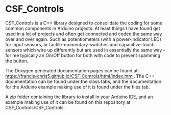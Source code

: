 # CSF_Controls
CSF_Controls is a C++ library designed to consolidate the coding for some common components in Arduino projects. At least things I have found get used in a lot of projects and often get connected and coded the same way over and over again. Such as potentiometers (with a power-indicator LED) for input sensors, or tactile-momentary-switches and capacitive-touch sensors which wire up differently but are used in essentially the same way –for me typically an On/Off button for both with code to prevent spamming the button.


The Doxygen generated documentation pages can be found at: https://francis-chris5.github.io/CSF_Controls/html/index.html. The C++ documentation can be found under the class tabs, and the documentation for the Arduino example making use of it is found under the files tab.

A zip folder containing the library to install in your Arduino IDE, and an example making use of it can be found on this repository at CSF_Controls/CSF_Controls.

 
